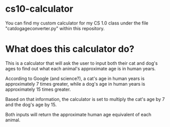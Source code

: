 # cs10-calculator

You can find my custom calculator for my CS 1.0 class under the file "catdogageconverter.py" within this repository. 

# What does this calculator do?

This is a calculator that will ask the user to input both their cat and dog's ages to find out what each animal's approximate age is in human years.

According to Google (and science?), a cat's age in human years is approximately 7 times greater, while a dog's age in human years is approximately 15 times greater.

Based on that information, the calculator is set to multiply the cat's age by 7 and the dog's age by 15.

Both inputs will return the approximate human age equivalent of each animal.
